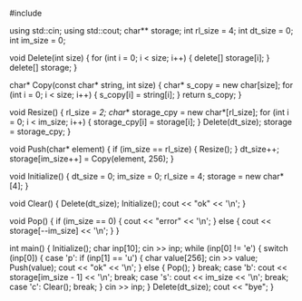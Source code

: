 #include <iostream>

using std::cin;
using std::cout;
char** storage;
int rl_size = 4;
int dt_size = 0;
int im_size = 0;

void Delete(int size) {
  for (int i = 0; i < size; i++) {
    delete[] storage[i];
  }
  delete[] storage;
}

char* Copy(const char* string, int size) {
  char* s_copy = new char[size];
  for (int i = 0; i < size; i++) {
    s_copy[i] = string[i];
  }
  return s_copy;
}

void Resize() {
  rl_size *= 2;
  char** storage_cpy = new char*[rl_size];
  for (int i = 0; i < im_size; i++) {
    storage_cpy[i] = storage[i];
  }
  Delete(dt_size);
  storage = storage_cpy;
}

void Push(char* element) {
  if (im_size == rl_size) {
    Resize();
  }
  dt_size++;
  storage[im_size++] = Copy(element, 256);
}

void Initialize() {
  dt_size = 0;
  im_size = 0;
  rl_size = 4;
  storage = new char*[4];
}

void Clear() {
  Delete(dt_size);
  Initialize();
  cout << "ok" << '\n';
}

void Pop() {
  if (im_size == 0) {
    cout << "error" << '\n';
  } else {
    cout << storage[--im_size] << '\n';
  }
}

int main() {
  Initialize();
  char inp[10];
  cin >> inp;
  while (inp[0] != 'e') {
    switch (inp[0]) {
      case 'p':
        if (inp[1] == 'u') {
          char value[256];
          cin >> value;
          Push(value);
          cout << "ok" << '\n';
        } else {
          Pop();
        }
        break;
      case 'b':
        cout << storage[im_size - 1] << '\n';
        break;
      case 's':
        cout << im_size << '\n';
        break;
      case 'c':
        Clear();
        break;
    }
    cin >> inp;
  }
  Delete(dt_size);
  cout << "bye";
}
